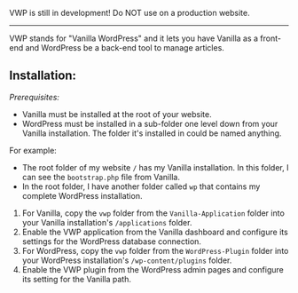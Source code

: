VWP is still in development! Do NOT use on a production website.

---

VWP stands for "Vanilla WordPress" and it lets you have Vanilla as a front-end and WordPress be a back-end tool to manage articles.

## Installation:

*Prerequisites:*
* Vanilla must be installed at the root of your website.
* WordPress must be installed in a sub-folder one level down from your Vanilla installation. The folder it's installed in could be named anything.

For example:
* The root folder of my website `/` has my Vanilla installation. In this folder, I can see the `bootstrap.php` file from Vanilla.
* In the root folder, I have another folder called `wp` that contains my complete WordPress installation.

1. For Vanilla, copy the `vwp` folder from the `Vanilla-Application` folder into your Vanilla installation's `/applications` folder.
2. Enable the VWP application from the Vanilla dashboard and configure its settings for the WordPress database connection.
3. For WordPress, copy the `vwp` folder from the `WordPress-Plugin` folder into your WordPress installation's `/wp-content/plugins` folder.
4. Enable the VWP plugin from the WordPress admin pages and configure its setting for the Vanilla path.
